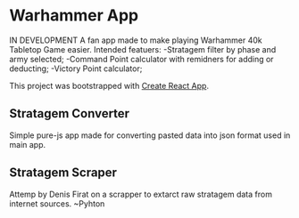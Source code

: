 # Warhammer App
IN DEVELOPMENT
A fan app made to make playing Warhammer 40k Tabletop Game easier.
Intended featuers:
-Stratagem filter by phase and army selected;
-Command Point calculator with remidners for adding or deducting;
-Victory Point calculator;


This project was bootstrapped with [Create React App](https://github.com/facebook/create-react-app).

## Stratagem Converter
Simple pure-js app made for converting pasted data into json format used in main app.


## Stratagem Scraper
Attemp by Denis Firat on a scrapper to extarct raw stratagem data from internet sources. ~Pyhton

